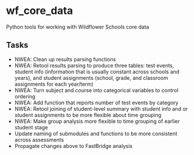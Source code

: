 # wf_core_data

Python tools for working with Wildflower Schools core data

## Tasks
* NWEA: Clean up results parsing functions
* NWEA: Retool results parsing to produce three tables: test events, student info (information that is usually constant across schools and years), and student assignments (school, grade, and classroom assignments for each year/term)
* NWEA: Turn subject and course into categorical variables to control ordering
* NWEA: Add function that reports number of test events by category
* NWEA: Retool joining of student-level summary with student info and or student assignments to be more flexible about time grouping
* NWEA: Make group analysis more flexible to time grouping of earlier student stage
* Update naming of submodules and functions to be more consistent across assessments
* Propagate changes above to FastBridge analysis
